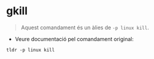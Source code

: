 # gkill

> Aquest comandament és un àlies de `-p linux kill`.

- Veure documentació pel comandament original:

`tldr -p linux kill`
